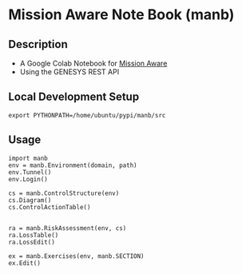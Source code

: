# Mission Aware Note Book (manb)

## Description
* A Google Colab Notebook for [Mission Aware](https://mission-aware.net)
* Using the GENESYS REST API 

## Local Development Setup
```
export PYTHONPATH=/home/ubuntu/pypi/manb/src
```

## Usage
```
import manb
env = manb.Environment(domain, path)
env.Tunnel()
env.Login()

cs = manb.ControlStructure(env)
cs.Diagram()
cs.ControlActionTable()


ra = manb.RiskAssessment(env, cs)
ra.LossTable()
ra.LossEdit()

ex = manb.Exercises(env, manb.SECTION)
ex.Edit()
```